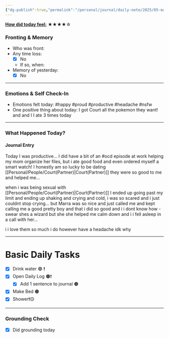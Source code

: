 ```yaml
---
{"dg-publish":true,"permalink":"/personal/journal/daily-note/2025/05-may/2025-05-12/","tags":["daily"]}
---
```


**<u>How did today feel:</u>** ★★★★☆

### Fronting & Memory
- Who was front:  
- Any time loss: 
	- [x] No  
	- If so, when:  
- Memory of yesterday: 
	- [x] No  

---

### Emotions & Self Check-In
- Emotions felt today:  #happy #proud #productive #headache #nsfw
- One positive thing about today:  I got Court all the pokemon they want! and and I I ate 3 times today

---

### What Happened Today?
#### Journal Entry
Today I was productive... I did have a bit of an #ocd episode at work helping my mom organize her files, but i ate good food and even ordered myself a smart watch!  I honestly am so lucky to be dating [[Personal/People/Court(Partner)\|Court(Partner)]] they were so good to me and helped me...

when i was being sexual with [[Personal/People/Court(Partner)\|Court(Partner)]] I ended up going past my limit and ending up shaking and crying and cold, i was so scared and i just couldnt stop crying... but Marra was so nice and just called me and kept calling me a good  pretty boy and that i did so good and i i dont know how - swear shes a wizard but she she helped me calm down and i i fell asleep in a call with her...

i i love them so much i do however have a headache idk why

---

# Basic Daily Tasks
- [x] Drink water 🟢 ❗
- [x] Open Daily Log 🟠❗
	- [x] Add 1 sentence to journal 🟠
- [x] Make Bed 🟠
- [x] Shower❗🟡

---

### Grounding Check  
-  [x] Did grounding today  